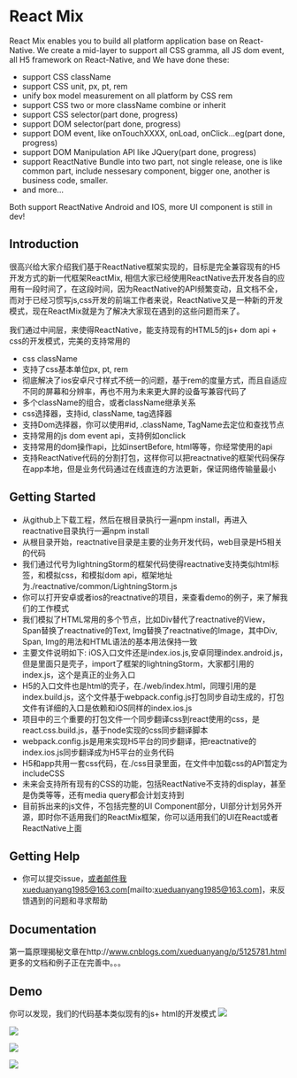 # React Mix 

React Mix enables you to build all platform application base on React-Native. We create a mid-layer to support all CSS gramma, all JS dom event, all H5 framework on React-Native, and We have done these:
- support CSS className
- support CSS unit, px, pt, rem
- unify box model measurement on all platform by CSS rem
- support CSS two or more className combine or inherit
- support CSS selector(part done, progress)
- support DOM selector(part done, progress)
- support DOM event, like onTouchXXXX, onLoad, onClick...eg(part done, progress)
- support DOM Manipulation API like JQuery(part done, progress)
- support ReactNative Bundle into two part, not single release, one is like common part, include nessesary component, bigger one, another is business code, smaller.
- and more...

Both support ReactNative Android and IOS, more UI component is still in dev!

## Introduction

很高兴给大家介绍我们基于ReactNative框架实现的，目标是完全兼容现有的H5开发方式的新一代框架ReactMix, 相信大家已经使用ReactNative去开发各自的应用有一段时间了，在这段时间，因为ReactNative的API频繁变动，且文档不全，而对于已经习惯写js,css开发的前端工作者来说，ReactNative又是一种新的开发模式，现在ReactMix就是为了解决大家现在遇到的这些问题而来了。

我们通过中间层，来使得ReactNative，能支持现有的HTML5的js+ dom api + css的开发模式，完美的支持常用的
- css className
- 支持了css基本单位px, pt, rem
- 彻底解决了ios安卓尺寸样式不统一的问题，基于rem的度量方式，而且自适应不同的屏幕和分辨率，再也不用为未来更大屏的设备写兼容代码了
- 多个className的组合，或者className继承关系
- css选择器，支持id, className, tag选择器
- 支持Dom选择器，你可以使用#id, .className, TagName去定位和查找节点
- 支持常用的js dom event api，支持例如onclick
- 支持常用的dom操作api，比如insertBefore, html等等，你经常使用的api
- 支持ReactNative代码的分割打包，这样你可以把reactnative的框架代码保存在app本地，但是业务代码通过在线直连的方法更新，保证网络传输量最小


## Getting Started

- 从github上下载工程，然后在根目录执行一遍npm install，再进入reactnative目录执行一遍npm install
- 从根目录开始，reactnative目录是主要的业务开发代码，web目录是H5相关的代码
- 我们通过代号为lightningStorm的框架代码使得reactnative支持类似html标签，和模拟css，和模拟dom api，框架地址为./reactnative/common/LightningStorm.js
- 你可以打开安卓或者ios的reactnative的项目，来查看demo的例子，来了解我们的工作模式
- 我们模拟了HTML常用的多个节点，比如Div替代了reactnative的View，Span替换了reactnative的Text, Img替换了reactnative的Image，其中Div, Span, Img的用法和HTML语法的基本用法保持一致
- 主要文件说明如下: iOS入口文件还是index.ios.js,安卓同理index.android.js，但是里面只是壳子，import了框架的lightningStorm，大家都引用的index.js，这个是真正的业务入口
- H5的入口文件也是html的壳子，在./web/index.html，同理引用的是index.build.js，这个文件基于webpack.config.js打包同步自动生成的，打包文件有详细的入口是依赖和iOS同样的index.ios.js
- 项目中的三个重要的打包文件一个同步翻译css到react使用的css，是react.css.build.js，基于node实现的css同步翻译脚本
- webpack.config.js是用来实现H5平台的同步翻译，把reactnative的index.ios.js同步翻译成为H5平台的业务代码
- H5和app共用一套css代码，在./css目录里面，在文件中加载css的API暂定为includeCSS
- 未来会支持所有现有的CSS的功能，包括ReactNative不支持的display，甚至是伪类等等，还有media query都会计划支持到
- 目前拆出来的js文件，不包括完整的UI Component部分，UI部分计划另外开源，即时你不适用我们的ReactMix框架，你可以适用我们的UI在React或者ReactNative上面


## Getting Help

- 你可以提交issue，或者邮件我xueduanyang1985@163.com[mailto:xueduanyang1985@163.com]，来反馈遇到的问题和寻求帮助

## Documentation

第一篇原理揭秘文章在http://www.cnblogs.com/xueduanyang/p/5125781.html
更多的文档和例子正在完善中。。。

## Demo

你可以发现，我们的代码基本类似现有的js+ html的开发模式
![](http://statics1.jiaru.club/react-native-example/demo3.jpg)

![](http://statics1.jiaru.club/react-native-example/demo4.jpg)

![](http://statics1.jiaru.club/react-native-example/demo1.jpg)

![](http://statics1.jiaru.club/react-native-example/demo2.jpg)



